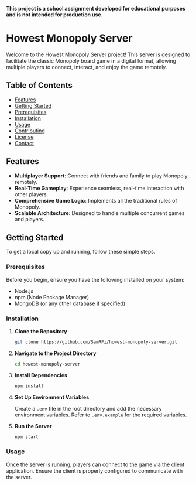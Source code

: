 **This project is a school assignment developed for educational purposes and is not intended for production use.**

# Howest Monopoly Server

Welcome to the Howest Monopoly Server project! This server is designed to facilitate the classic Monopoly board game in a digital format, allowing multiple players to connect, interact, and enjoy the game remotely.

## Table of Contents

- [Features](#features)
- [Getting Started](#getting-started)
- [Prerequisites](#prerequisites)
- [Installation](#installation)
- [Usage](#usage)
- [Contributing](#contributing)
- [License](#license)
- [Contact](#contact)

## Features

- **Multiplayer Support**: Connect with friends and family to play Monopoly remotely.
- **Real-Time Gameplay**: Experience seamless, real-time interaction with other players.
- **Comprehensive Game Logic**: Implements all the traditional rules of Monopoly.
- **Scalable Architecture**: Designed to handle multiple concurrent games and players.

## Getting Started

To get a local copy up and running, follow these simple steps.

### Prerequisites

Before you begin, ensure you have the following installed on your system:

- Node.js
- npm (Node Package Manager)
- MongoDB (or any other database if specified)

### Installation

1. **Clone the Repository**

    ```sh
    git clone https://github.com/SamRFi/howest-monopoly-server.git
    ```

2. **Navigate to the Project Directory**

    ```sh
    cd howest-monopoly-server
    ```

3. **Install Dependencies**

    ```sh
    npm install
    ```

4. **Set Up Environment Variables**

    Create a `.env` file in the root directory and add the necessary environment variables. Refer to `.env.example` for the required variables.

5. **Run the Server**

    ```sh
    npm start
    ```

### Usage

Once the server is running, players can connect to the game via the client application. Ensure the client is properly configured to communicate with the server.
